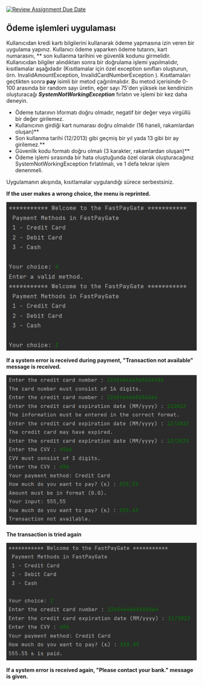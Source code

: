 [![Review Assignment Due Date](https://classroom.github.com/assets/deadline-readme-button-24ddc0f5d75046c5622901739e7c5dd533143b0c8e959d652212380cedb1ea36.svg)](https://classroom.github.com/a/Ivwc2NCJ)
## Ödeme işlemleri uygulaması

Kullanıcıdan kredi kartı bilgilerini kullanarak ödeme yapmasına izin veren bir uygulama yapınız.
Kullanıcı ödeme yaparken ödeme tutarını, 
kart numarasını, **
son kullanma tarihini 
ve güvenlik kodunu girmelidir.
Kullanıcıdan bilgiler alındıktan sonra bir doğrulama işlemi yapılmalıdır, kısıtlamalar aşağıdadır
(Kısıtlamalar için özel exception sınıfları oluşturun,
örn. InvalidAmountException, InvalidCardNumberException ). 
Kısıtlamaları geçtikten sonra **pay** isimli bir metod çağırılmalıdır.
Bu metod içerisinde 0-100 arasında bir random sayı üretin, eğer sayı 75'den
yüksek ise kendinizin oluşturacağı ***SystemNotWorkingException*** fırlatın 
ve işlemi bir kez daha deneyin.

- Ödeme tutarının lıformatı doğru olmadır, negatif bir değer veya virgüllü bir değer girilemez.
- Kullanıcının girdiği kart numarası doğru olmalıdır (16 haneli, rakamlardan oluşan)**
- Son kullanma tarihi (12/2013) gibi geçmiş bir yıl yada 13 gibi bir ay girilemez.**
- Güvenlik kodu formatı doğru olmalı (3 karakter, rakamlardan oluşan)**
- Ödeme işlemi sırasında bir hata oluştuğunda özel olarak oluşturacağınız SystemNotWorkingException fırlatılmalı, ve 1 defa tekrar işlem denenmeli.

Uygulamanın akışında, kısıtlamalar uygulandığı sürece serbestsiniz. 

**If the user makes a wrong choice, the menu is reprinted.**

![img.png](img.png)

**If a system error is received during payment, "Transaction not available" message is received.**

![img_1.png](img_1.png)

**The transaction is tried again**

![img_2.png](img_2.png)

**If a system error is received again, "Please contact your bank." message is given.**